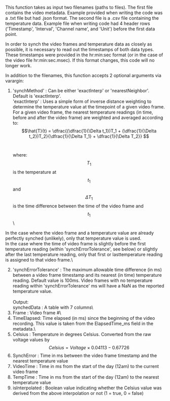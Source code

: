 This function takes as input two filenames (paths to files). The first file contains the video metadata. Example provided when writing the code was a .txt file but had .json format. The second file is a .csv file containing the temperature data. Example file when writing code had 4 header rows ('Timestamp', 'Interval', 'Channel name', and 'Unit') before the first data point.

In order to synch the video frames and temperature data as closely as possible, it is necessary to read out the timestamps of both data types. These timestamps were provided in the hr:min:sec format (or in the case of the video file hr:min:sec.msec). If this format changes, this code will no longer work.

In addition to the filenames, this function accepts 2 optional arguments via varargin:

1) 'synchMethod' : Can be either 'exactInterp' or 'nearestNeighbor'. Default is 'exactInterp'.\
'exactInterp'
: Uses a simple form of inverse distance weighting to determine the temperature value at the timepoint of a given video frame. For a given video frame, the nearest temperature readings (in time, before and after the video frame) are weighted and averaged according to:\
$$\hat{T}(t) =  \dfrac{(\dfrac{1}{\Delta t_1})T_1 + (\dfrac{1}{\Delta t_2})T_2}{\dfrac{1}{\Delta T_1} + \dfrac{1}{\Delta T_2}} $$ \
\
where:\
$$T_1$$ is the temperature at $$t_1$$ and $$\Delta T_1$$ is the time difference between the time of the video frame and $$t_1$$\

In the case where the video frame and a temperature value are already perfectly synched (unlikely), only that temperature value is used.\
In the case where the time of video frame is slightly before the first temperature reading (within 'synchErrorTolerance', see below) or slightly after the last temperature reading, only that first or lasttemperature reading is assigned to that video frame.\

2) 'synchErrorTolerance'
: The maximum allowable time difference (in ms) between a video frame timestamp and its nearest (in time) temperature reading. Default value is 100ms. Video frames with no temperature reading within 'synchErrorTolerance' ms will have a NaN as the reported temperature value.\
\
Output:\
synchedData
: A table with 7 columns\
1) Frame      : Video frame #\
2) TimeElapsed: Time elapsed (in ms) since the beginning of the video recording. This value is taken from the ElapsedTime_ms field in the metadata.\
3) Celsius    : Temperature in degrees Celsius. Converted from the raw voltage values by $$Celsius = Voltage \times 0.04113 - 0.67726$$
4) SynchError : Time in ms between the video frame timestamp and the nearest temperature value
5) VideoTime  : Time in ms from the start of the day (12am) to the current video frame
6) TempTime   : Time in ms from the start of the day (12am) to the nearest temperature value
7) isInterpolated : Boolean value indicating whether the Celsius value was derived from the above interpolation or not (1 = true, 0 = false)


